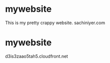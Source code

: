 # mywebsite

This is my pretty crappy website. sachiniyer.com
# mywebsite
d3is3zaao5tah5.cloudfront.net
